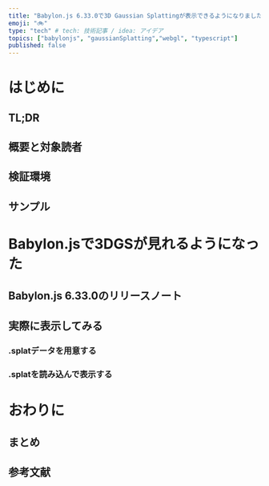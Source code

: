 ```yaml
---
title: "Babylon.js 6.33.0で3D Gaussian Splattingが表示できるようになりました！"
emoji: "🚲"
type: "tech" # tech: 技術記事 / idea: アイデア
topics: ["babylonjs", "gaussianSplatting","webgl", "typescript"]
published: false
---
```


# はじめに

## TL;DR

## 概要と対象読者

## 検証環境

## サンプル

# Babylon.jsで3DGSが見れるようになった

## Babylon.js 6.33.0のリリースノート

## 実際に表示してみる

### .splatデータを用意する

### .splatを読み込んで表示する

# おわりに

## まとめ

## 参考文献
